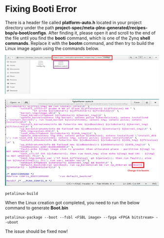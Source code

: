 # Fixing Booti Error

There is a header file called **platform-auto.h** located in your project directory under the path **project-spec/meta-plnx-generated/recipes-bsp/u-boot/configs**. After finding it, please open it and scroll to the end of the file until you find the **booti** command, which is one of the Zynq **shell commands**. Replace it with the **bootm** command, and then try to build the Linux image again using the commands below.

![directory](https://github.com/Saeed1362/ZYNQ-Linux/blob/main/images/Linux_set11.jpg)

![platform-auto](https://github.com/Saeed1362/ZYNQ-Linux/blob/main/images/Linux_setA4.jpg)
```
petalinux-build
```

When the Linux creation got completed, you need to run the below command to generate **Boot.bin**
```
petalinux-package --boot --fsbl <FSBL image> --fpga <FPGA bitstream> --uboot
```

The issue should be fixed now!